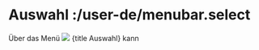 # Auswahl :/user-de/menubar.select

Über das Menü ![](gbd-icon-auswahl-01.svg) {title Auswahl} kann 
